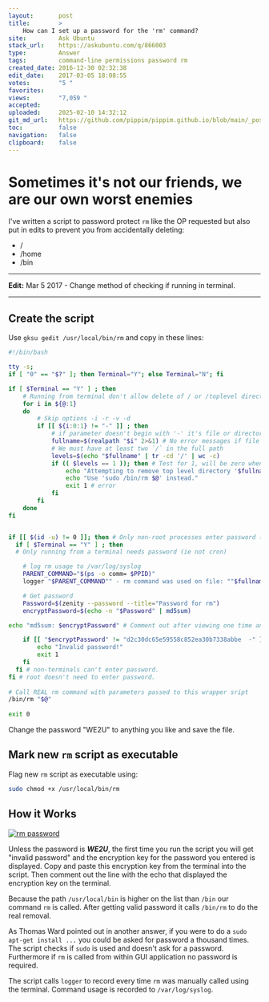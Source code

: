 ```yaml
---
layout:       post
title:        >
    How can I set up a password for the 'rm' command?
site:         Ask Ubuntu
stack_url:    https://askubuntu.com/q/866003
type:         Answer
tags:         command-line permissions password rm
created_date: 2016-12-30 02:32:38
edit_date:    2017-03-05 18:08:55
votes:        "5 "
favorites:    
views:        "7,059 "
accepted:     
uploaded:     2025-02-10 14:32:12
git_md_url:   https://github.com/pippim/pippim.github.io/blob/main/_posts/2016/2016-12-30-How-can-I-set-up-a-password-for-the-_rm_-command_.md
toc:          false
navigation:   false
clipboard:    false
---
```


# Sometimes it's not our friends, we are our own worst enemies

I've written a script to password protect `rm` like the OP requested but also put in edits to prevent you from accidentally deleting:

 - /
 - /home
 - /bin


----------

**Edit:** Mar 5 2017 - Change method of checking if running in terminal.


----------


## Create the script

Use `gksu gedit /usr/local/bin/rm` and copy in these lines:



``` bash
#!/bin/bash

tty -s;
if [ "0" == "$?" ]; then Terminal="Y"; else Terminal="N"; fi

if [ $Terminal == "Y" ] ; then
    # Running from terminal don't allow delete of / or /toplevel directory even if sudo
    for i in ${@:1}
    do
        # Skip options -i -r -v -d 
        if [[ ${i:0:1} != "-" ]] ; then
            # if parameter doesn't begin with '-' it's file or directory, so get real path.
            fullname=$(realpath "$i" 2>&1) # No error messages if file doens't exist
            # We must have at least two `/` in the full path
            levels=$(echo "$fullname" | tr -cd '/' | wc -c)
            if (( $levels == 1 )); then # Test for 1, will be zero when file doesn't exist.
                echo "Attempting to remove top level directory '$fullname'"
                echo "Use 'sudo /bin/rm $@' instead."
                exit 1 # error
            fi
        fi
    done
fi


if [[ $(id -u) != 0 ]]; then # Only non-root processes enter password (ie "sudo rm ..." is ok)
  if [ $Terminal == "Y" ] ; then
  # Only running from a terminal needs password (ie not cron)

    # log rm usage to /var/log/syslog
    PARENT_COMMAND="$(ps -o comm= $PPID)"   
    logger "$PARENT_COMMAND"" - rm command was used on file: ""$fullname"

    # Get password
    Password=$(zenity --password --title="Password for rm")
    encryptPassword=$(echo -n "$Password" | md5sum)

echo "md5sum: $encryptPassword" # Comment out after viewing one time and updating line below.

    if [[ "$encryptPassword" != "d2c30dc65e59558c852ea30b7338abbe  -" ]]; then
        echo "Invalid password!"
        exit 1
    fi
  fi # non-terminals can't enter password.
fi # root doesn't need to enter password.
    
# Call REAL rm command with parameters passed to this wrapper sript
/bin/rm "$@"
    
exit 0
```

Change the password "WE2U" to anything you like and save the file.

## Mark new `rm` script as executable

Flag new `rm` script as executable using:

``` bash
sudo chmod +x /usr/local/bin/rm
```

## How it Works

[![rm password][1]][1]

Unless the password is ***WE2U***, the first time you run the script you will get "invalid password" and the encryption key for the password you entered is displayed. Copy and paste this encryption key from the terminal into the script. Then comment out the line with the echo that displayed the encryption key on the terminal.

Because the path `/usr/local/bin` is higher on the list than `/bin` our command `rm` is called. After getting valid password it calls `/bin/rm` to do the real removal.

As Thomas Ward pointed out in another answer, if you were to do a `sudo apt-get install ...` you could be asked for password a thousand times. The script checks if `sudo` is used and doesn't ask for a password. Furthermore if `rm` is called from within GUI application no password is required.

The script calls `logger` to record every time `rm` was manually called using the terminal. Command usage is recorded to `/var/log/syslog`.

  [1]: https://pippim.github.io/assets/img/posts/2016/HvKlZ.png
